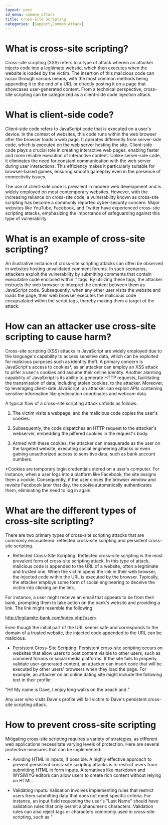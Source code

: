 ```yaml
---
layout: post
id_menu: common_attack
title: Cross-Site Scripting
categories: [Support,Common_Attack]
---
```

# What is cross-site scripting?
Cross-site scripting (XSS) refers to a type of attack wherein an attacker injects code into a legitimate website, which then executes when the website is loaded by the victim. The insertion of this malicious code can occur through various means, with the most common methods being appending it to the end of a URL or directly posting it on a page that showcases user-generated content. From a technical perspective, cross-site scripting can be categorized as a client-side code injection attack.

# What is client-side code?
Client-side code refers to JavaScript code that is executed on a user's device. In the context of websites, this code runs within the web browser after the browser loads a web page. It operates differently from server-side code, which is executed on the web server hosting the site. Client-side code plays a crucial role in creating interactive web pages, enabling faster and more reliable execution of interactive content. Unlike server-side code, it eliminates the need for constant communication with the web server during user interactions. This efficiency makes it particularly suitable for browser-based games, ensuring smooth gameplay even in the presence of connectivity issues.

The use of client-side code is prevalent in modern web development and is widely employed on most contemporary websites. However, with the increasing reliance on cross-site code, a vulnerability known as cross-site scripting has become a commonly reported cyber-security concern. Major websites like YouTube, Facebook, and Twitter have experienced cross-site scripting attacks, emphasizing the importance of safeguarding against this type of vulnerability.

# What is an example of cross-site scripting?
An illustrative instance of cross-site scripting attacks can often be observed in websites hosting unvalidated comment forums. In such scenarios, attackers exploit the vulnerability by submitting comments that contain executable code enclosed within '<script></script>' tags. By utilizing these tags, the attacker instructs the web browser to interpret the content between them as JavaScript code. Subsequently, when any other user visits the website and loads the page, their web browser executes the malicious code encapsulated within the script tags, thereby making them a target of the attack.

# How can an attacker use cross-site scripting to cause harm?
Cross-site scripting (XSS) attacks in JavaScript are widely employed due to the language's capability to access sensitive data, which can be exploited for malicious purposes such as identity theft. A primary concern is JavaScript's access to cookies*, as an attacker can employ an XSS attack to pilfer a user's cookies and assume their online identity. Another alarming capability of JavaScript is its ability to generate HTTP requests, facilitating the transmission of data, including stolen cookies, to the attacker. Moreover, by leveraging client-side JavaScript, an attacker can exploit APIs containing sensitive information like geolocation coordinates and webcam data.

A typical flow of a cross-site scripting attack unfolds as follows:

1. The victim visits a webpage, and the malicious code copies the user's cookies.

2. Subsequently, the code dispatches an HTTP request to the attacker's webserver, embedding the pilfered cookies in the request's body.

3. Armed with these cookies, the attacker can masquerade as the user on the targeted website, executing social engineering attacks or even gaining unauthorized access to sensitive data, such as bank account numbers.

*Cookies are temporary login credentials stored on a user's computer. For instance, when a user logs into a platform like Facebook, the site assigns them a cookie. Consequently, if the user closes the browser window and revisits Facebook later that day, the cookie automatically authenticates them, eliminating the need to log in again.

# What are the different types of cross-site scripting?
There are two primary types of cross-site scripting attacks that are commonly encountered: reflected cross-site scripting and persistent cross-site scripting.

* Reflected Cross-Site Scripting:
Reflected cross-site scripting is the most prevalent form of cross-site scripting attack. In this type of attack, malicious code is appended to the URL of a website, often a legitimate and trusted one. When the victim opens the link in their web browser, the injected code within the URL is executed by the browser. Typically, the attacker employs some form of social engineering to deceive the victim into clicking on the link.

For instance, a user might receive an email that appears to be from their bank, prompting them to take action on the bank's website and providing a link. The link might resemble the following:

http://legitamite-bank.com/index.php?user=<script>here is some bad code!</script>

Even though the initial part of the URL seems safe and corresponds to the domain of a trusted website, the injected code appended to the URL can be malicious.

* Persistent Cross-Site Scripting:
Persistent cross-site scripting occurs on websites that allow users to post content visible to other users, such as comment forums or social media platforms. If the site fails to properly validate user-generated content, an attacker can insert code that will be executed by other users' browsers when they load the page. For example, an attacker on an online dating site might include the following text in their profile:

"Hi! My name is Dave, I enjoy long walks on the beach and <script>malicious code here</script>"

Any user who visits Dave's profile will fall victim to Dave's persistent cross-site scripting attack.

# How to prevent cross-site scripting
Mitigating cross-site scripting requires a variety of strategies, as different web applications necessitate varying levels of protection. Here are several protective measures that can be implemented:

* Avoiding HTML in inputs, if possible: A highly effective approach to prevent persistent cross-site scripting attacks is to restrict users from submitting HTML in form inputs. Alternatives like markdown and WYSIWYG editors can allow users to create rich content without relying on HTML.

* Validating inputs: Validation involves implementing rules that restrict users from submitting data that does not meet specific criteria. For instance, an input field requesting the user's "Last Name" should have validation rules that only permit alphanumeric characters. Validation rules can also reject tags or characters commonly used in cross-site scripting, such as "<script>" tags.

* Sanitizing data: Similar to validation, data sanitization occurs after the data has been submitted to the web server but before it is displayed to other users. Various online tools are available to sanitize HTML and remove any malicious code injections.

* Enhancing cookie security: Web applications can employ special rules for handling cookies to mitigate cookie theft through cross-site scripting attacks. Cookies can be tied to specific IP addresses to prevent access by cross-site scripting attackers. Additionally, rules can be established to prevent JavaScript from accessing cookies entirely.

* Implementing WAF rules: A Web Application Firewall (WAF) can be configured to enforce rules that thwart reflected cross-site scripting attacks. These rules employ strategies to block suspicious requests to the server, including cross-site scripting attacks. Toffs WAF, for example, offers straightforward installation and safeguards web applications against cross-site scripting, DDoS attacks, SQL injection, and other common threats.